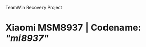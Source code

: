 TeamWin Recovery Project

Xiaomi MSM8937 | Codename: _"mi8937"_
=======================================================
